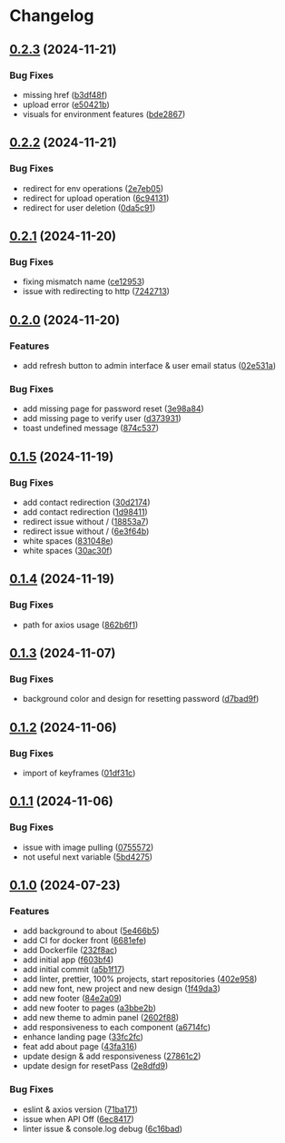 # Changelog

## [0.2.3](https://github.com/IMT-BS-Digital-Economics/ideal_lab_front/compare/v0.2.2...v0.2.3) (2024-11-21)


### Bug Fixes

* missing href ([b3df48f](https://github.com/IMT-BS-Digital-Economics/ideal_lab_front/commit/b3df48fd3b02f6021b9be2d8a5d728d25f0f4296))
* upload error ([e50421b](https://github.com/IMT-BS-Digital-Economics/ideal_lab_front/commit/e50421b64533c5e486f456e55c841865d68ea0a3))
* visuals for environment features ([bde2867](https://github.com/IMT-BS-Digital-Economics/ideal_lab_front/commit/bde28670f8fd37b7ff081ed63c07ba919cc70602))

## [0.2.2](https://github.com/IMT-BS-Digital-Economics/ideal_lab_front/compare/v0.2.1...v0.2.2) (2024-11-21)


### Bug Fixes

* redirect for env operations ([2e7eb05](https://github.com/IMT-BS-Digital-Economics/ideal_lab_front/commit/2e7eb05046f3f1ec7fb8c80928ca054065b7d3cd))
* redirect for upload operation ([6c94131](https://github.com/IMT-BS-Digital-Economics/ideal_lab_front/commit/6c94131a53fc2e8100f222178cc2cd030e829c0d))
* redirect for user deletion ([0da5c91](https://github.com/IMT-BS-Digital-Economics/ideal_lab_front/commit/0da5c9134cbea4ba144ce3049b087764781d6c43))

## [0.2.1](https://github.com/IMT-BS-Digital-Economics/ideal_lab_front/compare/v0.2.0...v0.2.1) (2024-11-20)


### Bug Fixes

* fixing mismatch name ([ce12953](https://github.com/IMT-BS-Digital-Economics/ideal_lab_front/commit/ce12953a83f0350ba16140ac7bdc96ffa0ae7000))
* issue with redirecting to http ([7242713](https://github.com/IMT-BS-Digital-Economics/ideal_lab_front/commit/7242713b403caadcc541b65eef96b680ef1edcae))

## [0.2.0](https://github.com/IMT-BS-Digital-Economics/ideal_lab_front/compare/v0.1.5...v0.2.0) (2024-11-20)


### Features

* add refresh button to admin interface & user email status ([02e531a](https://github.com/IMT-BS-Digital-Economics/ideal_lab_front/commit/02e531abf8e942d5cbecbf23c3d05bcb9a136661))


### Bug Fixes

* add missing page for password reset ([3e98a84](https://github.com/IMT-BS-Digital-Economics/ideal_lab_front/commit/3e98a84ed63e68b4902e5bdb1fbf3525a7d03338))
* add missing page to verify user ([d373931](https://github.com/IMT-BS-Digital-Economics/ideal_lab_front/commit/d373931ff513516aab673fc6a5a1e95e3d1777d3))
* toast undefined message ([874c537](https://github.com/IMT-BS-Digital-Economics/ideal_lab_front/commit/874c537828a6aac357bb8591d02b1c461d37ec17))

## [0.1.5](https://github.com/IMT-BS-Digital-Economics/ideal_lab_front/compare/v0.1.4...v0.1.5) (2024-11-19)


### Bug Fixes

* add contact redirection ([30d2174](https://github.com/IMT-BS-Digital-Economics/ideal_lab_front/commit/30d21744205dc1dd69a64f7271836c412d3f73c0))
* add contact redirection ([1d98411](https://github.com/IMT-BS-Digital-Economics/ideal_lab_front/commit/1d9841144892a98a62850010de3e5b91f6bf6bc1))
* redirect issue without / ([18853a7](https://github.com/IMT-BS-Digital-Economics/ideal_lab_front/commit/18853a77a1284763898770fb485954dcce3c643d))
* redirect issue without / ([6e3f64b](https://github.com/IMT-BS-Digital-Economics/ideal_lab_front/commit/6e3f64b05ab7fbb21410511bbace1a13ea16800d))
* white spaces ([831048e](https://github.com/IMT-BS-Digital-Economics/ideal_lab_front/commit/831048e026ed8091bbea320472429ab5b67f0a9a))
* white spaces ([30ac30f](https://github.com/IMT-BS-Digital-Economics/ideal_lab_front/commit/30ac30f510e6e0e21368ff2c8d099c652cf14757))

## [0.1.4](https://github.com/IMT-BS-Digital-Economics/ideal_lab_front/compare/v0.1.3...v0.1.4) (2024-11-19)


### Bug Fixes

* path for axios usage ([862b6f1](https://github.com/IMT-BS-Digital-Economics/ideal_lab_front/commit/862b6f1790213f4ec88a9b2ea518f5e18ca46fc3))

## [0.1.3](https://github.com/IMT-BS-Digital-Economics/ideal_lab_front/compare/v0.1.2...v0.1.3) (2024-11-07)


### Bug Fixes

* background color and design for resetting password ([d7bad9f](https://github.com/IMT-BS-Digital-Economics/ideal_lab_front/commit/d7bad9fee28768f9c4c80ea53938090c57798aac))

## [0.1.2](https://github.com/IMT-BS-Digital-Economics/ideal_lab_front/compare/v0.1.1...v0.1.2) (2024-11-06)


### Bug Fixes

* import of keyframes ([01df31c](https://github.com/IMT-BS-Digital-Economics/ideal_lab_front/commit/01df31c1656ceb210f8c7add7d51fb295c7abf3a))

## [0.1.1](https://github.com/IMT-BS-Digital-Economics/ideal_lab_front/compare/v0.1.0...v0.1.1) (2024-11-06)


### Bug Fixes

* issue with image pulling ([0755572](https://github.com/IMT-BS-Digital-Economics/ideal_lab_front/commit/0755572177c0371c8615ff4914fcab6984aace28))
* not useful next variable ([5bd4275](https://github.com/IMT-BS-Digital-Economics/ideal_lab_front/commit/5bd42751b858d10a4998634858c5b07fa20e95ed))

## [0.1.0](https://github.com/IMT-BS-Digital-Economics/ideal_lab_front/compare/v0.0.1...v0.1.0) (2024-07-23)


### Features

* add background to about ([5e466b5](https://github.com/IMT-BS-Digital-Economics/ideal_lab_front/commit/5e466b5228ea727a859a855b77066c1ce90141af))
* add CI for docker front ([6681efe](https://github.com/IMT-BS-Digital-Economics/ideal_lab_front/commit/6681efe28637f62a1eb16ff75e6669346d5d7f70))
* add Dockerfile ([232f8ac](https://github.com/IMT-BS-Digital-Economics/ideal_lab_front/commit/232f8ac71b04ce519e319f84a91ddf5bc4c4e8bb))
* add initial app ([f603bf4](https://github.com/IMT-BS-Digital-Economics/ideal_lab_front/commit/f603bf4d554f97e2efcb542c41d45b0d3aefb00c))
* add initial commit ([a5b1f17](https://github.com/IMT-BS-Digital-Economics/ideal_lab_front/commit/a5b1f17b312ebbeb2efec689ad38d167faeef15d))
* add linter, prettier, 100% projects, start repositories ([402e958](https://github.com/IMT-BS-Digital-Economics/ideal_lab_front/commit/402e95839143de585b38d7a82a2459c9853419ea))
* add new font, new project and new design ([1f49da3](https://github.com/IMT-BS-Digital-Economics/ideal_lab_front/commit/1f49da3d4977b5086be2da0404e1ca3db151b6d9))
* add new footer ([84e2a09](https://github.com/IMT-BS-Digital-Economics/ideal_lab_front/commit/84e2a09e25185ff660bb7411e40778cfd2f1a3b9))
* add new footer to pages ([a3bbe2b](https://github.com/IMT-BS-Digital-Economics/ideal_lab_front/commit/a3bbe2ba20eee263d47458f9e6aa072283a81b9d))
* add new theme to admin panel ([2602f88](https://github.com/IMT-BS-Digital-Economics/ideal_lab_front/commit/2602f88882fe1be4a0e6cc19b59466a18b9554fc))
* add responsiveness to each component ([a6714fc](https://github.com/IMT-BS-Digital-Economics/ideal_lab_front/commit/a6714fc413f2480bb9bdc01bbcf606725eada969))
* enhance landing page ([33fc2fc](https://github.com/IMT-BS-Digital-Economics/ideal_lab_front/commit/33fc2fcc5debc52874ae1b94e9a861f7bcc0ae1c))
* feat add about page ([43fa316](https://github.com/IMT-BS-Digital-Economics/ideal_lab_front/commit/43fa31653a59f55f0909aaf8aed6b3b27fac33bd))
* update design & add responsiveness ([27861c2](https://github.com/IMT-BS-Digital-Economics/ideal_lab_front/commit/27861c2b5a3e0cb41d0f5c9222e8eada0f37dc23))
* update design for resetPass ([2e8dfd9](https://github.com/IMT-BS-Digital-Economics/ideal_lab_front/commit/2e8dfd901197e868345a19129df0574b185160b4))


### Bug Fixes

* eslint & axios version ([71ba171](https://github.com/IMT-BS-Digital-Economics/ideal_lab_front/commit/71ba171f508f295cbf4f9c1ebc27d53e19a447af))
* issue when API Off ([6ec8417](https://github.com/IMT-BS-Digital-Economics/ideal_lab_front/commit/6ec8417ffe5dadca8abd0a3a86837f31923cce5b))
* linter issue & console.log debug ([6c16bad](https://github.com/IMT-BS-Digital-Economics/ideal_lab_front/commit/6c16bad86346694865d006dd65a7f6be0b8ef10a))
